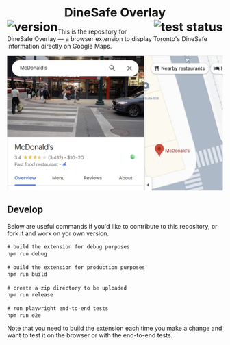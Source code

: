 <div align="center">
    <h1>
        DineSafe Overlay
        <br clear="all" />
        <img src="https://img.shields.io/badge/version-0.2-blue" alt="version" align="left" />
        <a href="https://github.com/AryanAb/DineSafe-Overlay/actions"><img src="https://img.shields.io/github/actions/workflow/status/AryanAb/DineSafe-Overlay/playwright.yml" alt="test status" align="right"/></a>
    </h1>
</div>

This is the repository for DineSafe Overlay — a browser extension to display Toronto's DineSafe information directly on Google Maps.

![Example Image](images/example.png)

## Develop

Below are useful commands if you'd like to contribute to this repository, or fork it and work on yor own version.

```
# build the extension for debug purposes
npm run debug

# build the extension for production purposes
npm run build

# create a zip directory to be uploaded 
npm run release

# run playwright end-to-end tests
npm run e2e
```

Note that you need to build the extension each time you make a change and want to test it on the browser or with the end-to-end tests.
